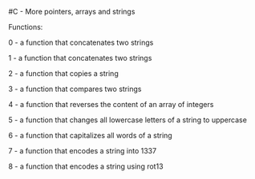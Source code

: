 #C - More pointers, arrays and strings

Functions:

0 - a function that concatenates two strings

1 - a function that concatenates two strings

2 - a function that copies a string

3 - a function that compares two strings

4 - a function that reverses the content of an array of integers

5 - a function that changes all lowercase letters of a string to uppercase

6 - a function that capitalizes all words of a string

7 - a function that encodes a string into 1337

8 - a function that encodes a string using rot13
